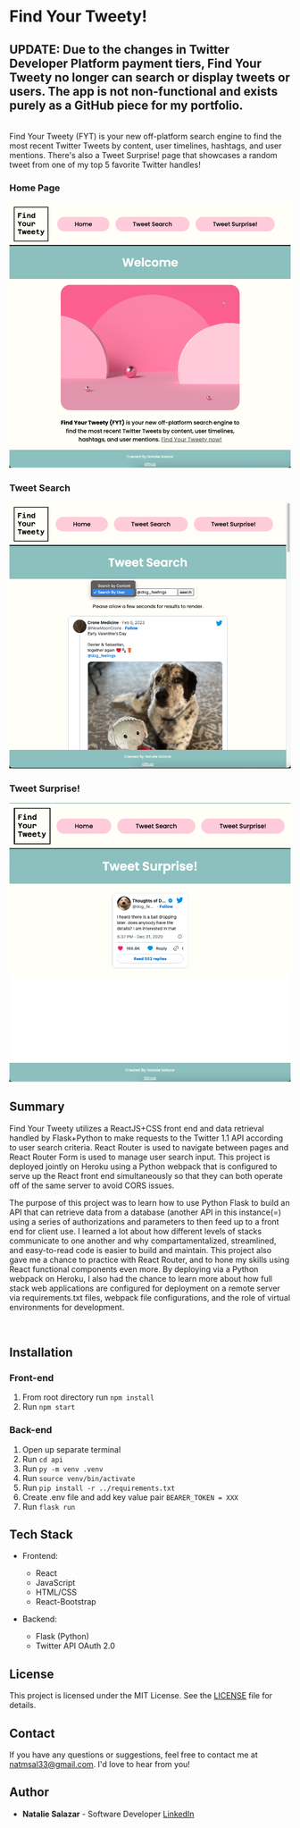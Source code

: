 # Find Your Tweety!

## UPDATE: Due to the changes in Twitter Developer Platform payment tiers, Find Your Tweety no longer can search or display tweets or users. The app is not non-functional and exists purely as a GitHub piece for my portfolio.

<br>
Find Your Tweety (FYT) is your new off-platform search engine to find the most recent Twitter Tweets by content, user timelines, hashtags, and user mentions. There's also a Tweet Surprise! page that showcases a random tweet from one of my top 5 favorite Twitter handles!

<br>

### Home Page

<img src='src/pictures/demoPicHome.png'>

### Tweet Search

<img src='src/pictures/demoPicTweetSearch.png'>

### Tweet Surprise!

<img src='src/pictures/demoPicTweetSurprise.png'>

<br>

## Summary

Find Your Tweety utilizes a ReactJS+CSS front end and data retrieval handled by Flask+Python to make requests to the Twitter 1.1 API according to user search criteria. React Router is used to navigate between pages and React Router Form is used to manage user search input. This project is deployed jointly on Heroku using a Python webpack that is configured to serve up the React front end simultaneously so that they can both operate off of the same server to avoid CORS issues.

The purpose of this project was to learn how to use Python Flask to build an API that can retrieve data from a database (another API in this instance(=) using a series of authorizations and parameters to then feed up to a front end for client use. I learned a lot about how different levels of stacks communicate to one another and why compartamentalized, streamlined, and easy-to-read code is easier to build and maintain. This project also gave me a chance to practice with React Router, and to hone my skills using React functional components even more. By deploying via a Python webpack on Heroku, I also had the chance to learn more about how full stack web applications are configured for deployment on a remote server via requirements.txt files, webpack file configurations, and the role of virtual environments for development.

<br>

## Installation

### Front-end

1. From root directory run `npm install`
2. Run `npm start`

### Back-end

1. Open up separate terminal
2. Run `cd api`
3. Run `py -m venv .venv`
4. Run `source venv/bin/activate`
5. Run `pip install -r ../requirements.txt`
6. Create .env file and add key value pair `BEARER_TOKEN = XXX`
7. Run `flask run`

## Tech Stack

- Frontend:

  - React
  - JavaScript
  - HTML/CSS
  - React-Bootstrap

- Backend:
  - Flask (Python)
  - Twitter API OAuth 2.0

## License

This project is licensed under the MIT License. See the [LICENSE](LICENSE.md) file for details.

## Contact

If you have any questions or suggestions, feel free to contact me at natmsal33@gmail.com. I'd love to hear from you!

## Author

- **Natalie Salazar** - Software Developer [LinkedIn](https://www.linkedin.com/in/natalie-m-salazar/)

